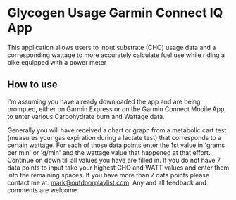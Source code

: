# Glycogen Usage Garmin Connect IQ App

This application allows users to input substrate (CHO) usage data and a corresponding wattage to more accurately calculate fuel use while riding a bike equipped with a power meter

## How to use

I'm assuming you have already downloaded the app and are being prompted, either on Garmin Express or on the Garmin Connect Mobile App, to enter various Carbohydrate burn and Wattage data.

Generally you will have received a chart or graph from a metabolic cart test (measures your gas expiration during a lactate test) that corresponds to a certain wattage. For each of those data points enter the 1st value in 'grams per min' or 'g/min' and the wattage value that happened at that effort. Continue on down till all values you have are filled in. If you do not have 7 data points to input take your highest CHO and WATT values and enter them into the remaining spaces. If you have more than 7 data points please contact me at: mark@outdoorplaylist.com.  Any and all feedback and comments are welcome. 

